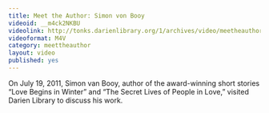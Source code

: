 ```yaml
---
title: Meet the Author: Simon von Booy
videoid: __m4ck2NKBU
videolink: http://tonks.darienlibrary.org/1/archives/video/meetheauthor/20110719_simon_von_booy.m4v
videoformat: M4V
category: meettheauthor
layout: video
published: yes
---
```


On July 19, 2011, Simon van Booy, author of the award-winning short stories “Love Begins in Winter” and “The Secret Lives of People in Love,” visited Darien Library to discuss his work.
